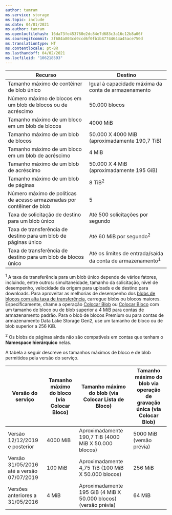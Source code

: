 ```yaml
---
author: tamram
ms.service: storage
ms.topic: include
ms.date: 04/01/2021
ms.author: tamram
ms.openlocfilehash: 16da73fe453760e2dc84e7d683c3a16c12b8a06f
ms.sourcegitcommit: 3f684a803cd0ccd6f0fb1b87744644a45ace750d
ms.translationtype: HT
ms.contentlocale: pt-BR
ms.lasthandoff: 04/02/2021
ms.locfileid: "106218593"
---
```

| Recurso | Destino |
|-|-|
| Tamanho máximo de contêiner de blob único | Igual à capacidade máxima da conta de armazenamento |
| Número máximo de blocos em um blob de blocos ou de acréscimo | 50.000 blocos |
| Tamanho máximo de um bloco em um blob de blocos | 4000 MiB |
| Tamanho máximo de um blob de blocos | 50.000 X 4000 MiB (aproximadamente 190,7 TiB) |
| Tamanho máximo de um bloco em um blob de acréscimo | 4 MiB |
| Tamanho máximo de um blob de acréscimo | 50.000 X 4 MiB (aproximadamente 195 GiB) |
| Tamanho máximo de um blob de páginas | 8 TiB<sup>2</sup> |
| Número máximo de políticas de acesso armazenadas por contêiner de blob | 5 |
| Taxa de solicitação de destino para um blob único | Até 500 solicitações por segundo |
| Taxa de transferência de destino para um blob de páginas único | Até 60 MiB por segundo<sup>2</sup> |
| Taxa de transferência de destino para um blob de blocos único | Até os limites de entrada/saída da conta de armazenamento<sup>1</sup> |

<sup>1</sup> A taxa de transferência para um blob único depende de vários fatores, incluindo, entre outros: simultaneidade, tamanho da solicitação, nível de desempenho, velocidade da origem para uploads e de destino para downloads. Para aproveitar as melhorias de desempenho dos [blobs de blocos com alta taxa de transferência](https://azure.microsoft.com/blog/high-throughput-with-azure-blob-storage/), carregue blobs ou blocos maiores. Especificamente, chame a operação [Colocar Blob](/rest/api/storageservices/put-blob) ou [Colocar Bloco](/rest/api/storageservices/put-block) com um tamanho de bloco ou de blob superior a 4 MiB para contas de armazenamento padrão. Para o blob de blocos Premium ou para contas de armazenamento Data Lake Storage Gen2, use um tamanho de bloco ou de blob superior a 256 KiB.

<sup>2</sup> Os blobs de páginas ainda não são compatíveis em contas que tenham o **Namespace hierárquico** nelas.

A tabela a seguir descreve os tamanhos máximos de bloco e de blob permitidos pela versão do serviço.

| Versão do serviço | Tamanho máximo do bloco (via Colocar Bloco) | Tamanho máximo do blob (via Colocar Lista de Bloco) | Tamanho máximo do blob via operação de gravação única (via Colocar Blob) |
|-|-|-|-|
| Versão 12/12/2019 e posterior | 4000 MiB | Aproximadamente 190,7 TiB (4000 MiB X 50.000 blocos) | 5000 MiB (versão prévia) |
| Versão 31/05/2016 até a versão 07/07/2019 | 100 MiB | Aproximadamente 4,75 TiB (100 MiB X 50.000 blocos) | 256 MiB |
| Versões anteriores a 31/05/2016 | 4 MiB | Aproximadamente 195 GiB (4 MiB X 50.000 blocos) (versão prévia) | 64 MiB |
